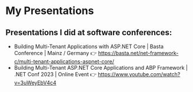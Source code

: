 # My Presentations

## Presentations I did at software conferences:

- Building Multi-Tenant Applications with ASP.NET Core | Basta Conference | Mainz / Germany 👉 https://basta.net/net-framework-c/multi-tenant-applications-aspnet-core/
- Building Multi-Tenant ASP.NET Core Applications and ABP Framework | .NET Conf 2023 | Online Event  👉 https://www.youtube.com/watch?v=3uWeyEbV4c4
